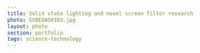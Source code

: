```yaml
--- 
title: Solid state lighting and novel screen filter research 
photo: GSBEOAS0103.jpg 
layout: photo 
section: portfolio
tags: science-technology 
---  
```

